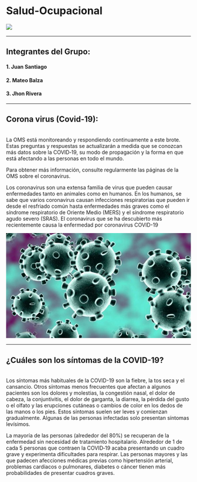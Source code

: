 # Salud-Ocupacional

![](https://ichef.bbci.co.uk/news/720/cpsprodpb/4B4D/production/_111277291_gettyimages-1204224469.jpg)

***

## Integrantes del Grupo:

#### 1. Juan Santiago

#### 2. Mateo Balza

#### 3. Jhon Rivera

----

## **Corona virus (Covid-19):**

<br>La OMS está monitoreando y respondiendo continuamente a este brote. Estas preguntas y respuestas se actualizarán a medida que se conozcan más datos sobre la COVID‑19, su modo de propagación y la forma en que está afectando a las personas en todo el mundo.

Para obtener más información, consulte regularmente las páginas de la OMS sobre el coronavirus.

Los coronavirus son una extensa familia de virus que pueden causar enfermedades tanto en animales como en humanos. En los humanos, se sabe que varios coronavirus causan infecciones respiratorias que pueden ir desde el resfriado común hasta enfermedades más graves como el síndrome respiratorio de Oriente Medio (MERS) y el síndrome respiratorio agudo severo (SRAS). El coronavirus que se ha descubierto más recientemente causa la enfermedad por coronavirus COVID-19

![](/Imagenes/imagen1.jpg)

---

## **¿Cuáles son los síntomas de la COVID-19?**
<br>Los síntomas más habituales de la COVID-19 son la fiebre, la tos seca y el cansancio. Otros síntomas menos frecuentes que afectan a algunos pacientes son los dolores y molestias, la congestión nasal, el dolor de cabeza, la conjuntivitis, el dolor de garganta, la diarrea, la pérdida del gusto o el olfato y las erupciones cutáneas o cambios de color en los dedos de las manos o los pies. Estos síntomas suelen ser leves y comienzan gradualmente. Algunas de las personas infectadas solo presentan síntomas levísimos.

La mayoría de las personas (alrededor del 80%) se recuperan de la enfermedad sin necesidad de tratamiento hospitalario. Alrededor de 1 de cada 5 personas que contraen la COVID‑19 acaba presentando un cuadro grave y experimenta dificultades para respirar. Las personas mayores y las que padecen afecciones médicas previas como hipertensión arterial, problemas cardiacos o pulmonares, diabetes o cáncer tienen más probabilidades de presentar cuadros graves.